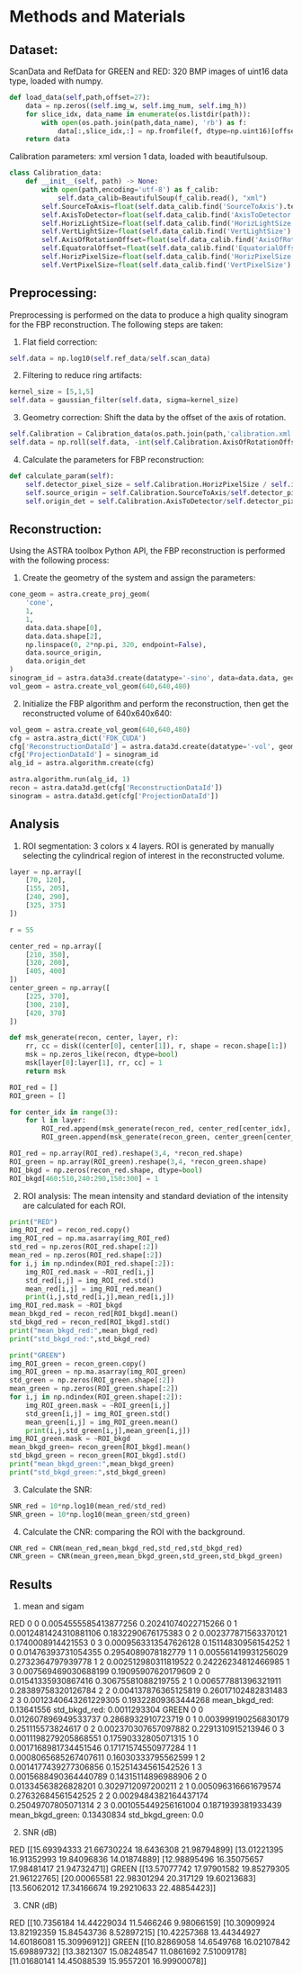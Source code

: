 # Methods and Materials

## Dataset: 

ScanData and RefData for GREEN and RED: 320 BMP images of uint16 data type, loaded with numpy.

```python
def load_data(self,path,offset=27):
    data = np.zeros((self.img_w, self.img_num, self.img_h))
    for slice_idx, data_name in enumerate(os.listdir(path)):
        with open(os.path.join(path,data_name), 'rb') as f:
            data[:,slice_idx,:] = np.fromfile(f, dtype=np.uint16)[offset:].reshape(self.img_w,self.img_h)
    return data
```

Calibration parameters: xml version 1 data, loaded with beautifulsoup.

```python
class Calibration_data:
    def __init__(self, path) -> None:
        with open(path,encoding='utf-8') as f_calib:
            self.data_calib=BeautifulSoup(f_calib.read(), "xml")
        self.SourceToAxis=float(self.data_calib.find('SourceToAxis').text)
        self.AxisToDetector=float(self.data_calib.find('AxisToDetector').text)
        self.HorizLightSize=float(self.data_calib.find('HorizLightSize').text)
        self.VertLightSize=float(self.data_calib.find('VertLightSize').text)
        self.AxisOfRotationOffset=float(self.data_calib.find('AxisOfRotationOffset').text)
        self.EquatoralOffset=float(self.data_calib.find('EquatorialOffset').text)
        self.HorizPixelSize=float(self.data_calib.find('HorizPixelSize').text)
        self.VertPixelSize=float(self.data_calib.find('VertPixelSize').text)
```

## Preprocessing:

Preprocessing is performed on the data to produce a high quality sinogram for the FBP reconstruction. The following steps are taken:

1. Flat field correction: 

```python
self.data = np.log10(self.ref_data/self.scan_data)
```

2. Filtering to reduce ring artifacts:

```python
kernel_size = [5,1,5]
self.data = gaussian_filter(self.data, sigma=kernel_size)
```

3. Geometry correction: Shift the data by the offset of the axis of rotation.

```python
self.Calibration = Calibration_data(os.path.join(path,'calibration.xml'))
self.data = np.roll(self.data, -int(self.Calibration.AxisOfRotationOffset), axis=2)
```

4. Calculate the parameters for FBP reconstruction:

```python
def calculate_param(self):
    self.detector_pixel_size = self.Calibration.HorizPixelSize / self.img_h
    self.source_origin = self.Calibration.SourceToAxis/self.detector_pixel_size
    self.origin_det = self.Calibration.AxisToDetector/self.detector_pixel_size
```

## Reconstruction:

Using the ASTRA toolbox Python API, the FBP reconstruction is performed with the following process:

1. Create the geometry of the system and assign the parameters:

```python
cone_geom = astra.create_proj_geom(
    'cone',
    1,
    1,
    data.data.shape[0],
    data.data.shape[2],
    np.linspace(0, 2*np.pi, 320, endpoint=False),
    data.source_origin,
    data.origin_det
)
sinogram_id = astra.data3d.create(datatype='-sino', data=data.data, geometry=cone_geom)
vol_geom = astra.create_vol_geom(640,640,480)
```

2. Initialize the FBP algorithm and perform the reconstruction, then get the reconstructed volume of 640x640x640:

```python
vol_geom = astra.create_vol_geom(640,640,480)
cfg = astra.astra_dict('FDK_CUDA')
cfg['ReconstructionDataId'] = astra.data3d.create(datatype='-vol', geometry=vol_geom,data=0)
cfg['ProjectionDataId'] = sinogram_id
alg_id = astra.algorithm.create(cfg)

astra.algorithm.run(alg_id, 1)
recon = astra.data3d.get(cfg['ReconstructionDataId'])
sinogram = astra.data3d.get(cfg['ProjectionDataId'])
```

## Analysis

1. ROI segmentation: 3 colors x 4 layers. ROI is generated by manually selecting the cylindrical region of interest in the reconstructed volume.

```python
layer = np.array([
    [70, 120],
    [155, 205],
    [240, 290],
    [325, 375]
])

r = 55

center_red = np.array([
    [210, 350],
    [320, 200],
    [405, 400]
])
center_green = np.array([
    [225, 370],
    [300, 210],
    [420, 370]
])

def msk_generate(recon, center, layer, r):
    rr, cc = disk((center[0], center[1]), r, shape = recon.shape[1:])
    msk = np.zeros_like(recon, dtype=bool)
    msk[layer[0]:layer[1], rr, cc] = 1
    return msk

ROI_red = []
ROI_green = []

for center_idx in range(3):
    for l in layer:
        ROI_red.append(msk_generate(recon_red, center_red[center_idx], l, r))
        ROI_green.append(msk_generate(recon_green, center_green[center_idx], l, r))

ROI_red = np.array(ROI_red).reshape(3,4, *recon_red.shape)
ROI_green = np.array(ROI_green).reshape(3,4, *recon_green.shape)
ROI_bkgd = np.zeros(recon_red.shape, dtype=bool)
ROI_bkgd[460:510,240:290,150:300] = 1
```

2. ROI analysis: The mean intensity and standard deviation of the intensity are calculated for each ROI.

```python
print("RED")
img_ROI_red = recon_red.copy()
img_ROI_red = np.ma.asarray(img_ROI_red)
std_red = np.zeros(ROI_red.shape[:2])
mean_red = np.zeros(ROI_red.shape[:2])
for i,j in np.ndindex(ROI_red.shape[:2]):
    img_ROI_red.mask = ~ROI_red[i,j]
    std_red[i,j] = img_ROI_red.std()
    mean_red[i,j] = img_ROI_red.mean()
    print(i,j,std_red[i,j],mean_red[i,j])
img_ROI_red.mask = ~ROI_bkgd
mean_bkgd_red = recon_red[ROI_bkgd].mean()
std_bkgd_red = recon_red[ROI_bkgd].std()
print("mean_bkgd_red:",mean_bkgd_red)
print("std_bkgd_red:",std_bkgd_red)

print("GREEN")
img_ROI_green = recon_green.copy()
img_ROI_green = np.ma.asarray(img_ROI_green)
std_green = np.zeros(ROI_green.shape[:2])
mean_green = np.zeros(ROI_green.shape[:2])
for i,j in np.ndindex(ROI_green.shape[:2]):
    img_ROI_green.mask = ~ROI_green[i,j]
    std_green[i,j] = img_ROI_green.std()
    mean_green[i,j] = img_ROI_green.mean()
    print(i,j,std_green[i,j],mean_green[i,j])
img_ROI_green.mask = ~ROI_bkgd
mean_bkgd_green= recon_green[ROI_bkgd].mean()
std_bkgd_green = recon_green[ROI_bkgd].std()
print("mean_bkgd_green:",mean_bkgd_green)
print("std_bkgd_green:",std_bkgd_green)
```

3. Calculate the SNR:

```python
SNR_red = 10*np.log10(mean_red/std_red)
SNR_green = 10*np.log10(mean_green/std_green)
```

4. Calculate the CNR: comparing the ROI with the background.

```python
CNR_red = CNR(mean_red,mean_bkgd_red,std_red,std_bkgd_red)
CNR_green = CNR(mean_green,mean_bkgd_green,std_green,std_bkgd_green)
```

## Results

1. mean and sigam

RED
0 0 0.0054555585413877256 0.20241074022715266
0 1 0.0012481424310881106 0.1832290676175383
0 2 0.002377871563370121 0.1740008914421553
0 3 0.0009563313547626128 0.15114830956154252
1 0 0.01476393731054355 0.2954089078182779
1 1 0.005561419931256029 0.2732364797939778
1 2 0.002512980311819522 0.24226234812466985
1 3 0.007569469030688199 0.19095907620179609
2 0 0.01541335930867416 0.30675581088219755
2 1 0.006577881396321911 0.28389758320126784
2 2 0.004137876365125819 0.26017102482831483
2 3 0.0012340643261229305 0.19322809363444268
mean_bkgd_red: 0.13641556
std_bkgd_red: 0.0011293304
GREEN
0 0 0.012607896949533737 0.2868932910723719
0 1 0.003999190256830179 0.251115573824617
0 2 0.002370307657097882 0.2291310915213946
0 3 0.0011198279205868551 0.17590332805071315
1 0 0.0017168981734451546 0.17171574550977284
1 1 0.0008065685267407611 0.16030333795562599
1 2 0.0014177439277306856 0.15251434561542526
1 3 0.0015688490364440789 0.14315114896988906
2 0 0.01334563826828201 0.3029712097200211
2 1 0.005096316661679574 0.27632684561542525
2 2 0.0029484382164437174 0.25049707805071314
2 3 0.001055449256161004 0.1871939381933439
mean_bkgd_green: 0.13430834
std_bkgd_green: 0.0

2. SNR (dB)

RED
[[15.69394333 21.66730224 18.6436308  21.98794899]
 [13.01221395 16.91352993 19.84096836 14.01874889]
 [12.98895496 16.35075657 17.98481417 21.94732471]]
GREEN
[[13.57077742 17.97901582 19.85279305 21.96122765]
 [20.00065581 22.98301294 20.317129   19.60213683]
 [13.56062012 17.34166674 19.29210633 22.48854423]]

3. CNR (dB)

RED
[[10.7356184  14.44229034 11.5466246   9.98066159]
 [10.30909924 13.82192359 15.84543736  8.52897215]
 [10.42257368 13.44344927 14.60186081 15.30996912]]
GREEN
[[10.82869058 14.6549768  16.02107842 15.69889732]
 [13.3821307  15.08248547 11.0861692   7.51009178]
 [11.01680141 14.45088539 15.9557201  16.99900078]]

